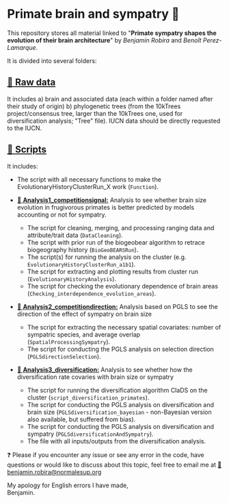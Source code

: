 # Primate brain and sympatry :monkey:

This repository stores all material linked to "**Primate sympatry shapes the evolution of their brain architecture**" by *Benjamin Robira* and *Benoît Perez-Lamarque*.

It is divided into several folders:

## [:file_folder: **Raw data**](Raw_data)

It includes a) brain and associated data (each within a folder named after their study of origin) b) phylogenetic trees (from the 10kTrees project/consensus tree, larger than the 10kTrees one, used for diversification analysis; "Tree" file). IUCN data should be directly requested to the IUCN.

## [:file_folder: **Scripts**](Scripts)

It includes: 

  - The script with all necessary functions to make the EvolutionaryHistoryClusterRun_X work (`Function`).
* [:file_folder: **Analysis1_competitionsignal:**](Scripts/Analysis1_competitionsignal) Analysis to see whether brain size evolution in frugivorous primates is better predicted by models accounting or not for sympatry.
  - The script for cleaning, merging, and processing ranging data and attribute/trait data (`DataCleaning`).
  - The script with prior run of the biogeobear algorithm to retrace biogeography history (`BioGeoBEARSRun`).
  - The script(s) for running the analysis on the cluster (e.g. `EvolutionaryHistoryClusterRun_a1b1`). 
  - The script for extracting and plotting results from cluster run (`EvolutionaryHistoryAnalysis`). 
  - The script for checking the evolutionary dependence of brain areas (`Checking_interdependence_evolution_areas`).
* [:file_folder: **Analysis2_competitiondirection:**](Scripts/Analysis2_competitiondirection) Analysis based on PGLS to see the direction of the effect of sympatry on brain size
  - The script for extracting the necessary spatial covariates: number of sympatric species, and average overlap (`SpatialProcessingSympatry`). 
  - The script for conducting the PGLS analysis on selection direction (`PGLSdirectionSelection`).

* [:file_folder: **Analysis3_diversification:**](Scripts/Analysis3_diversification) Analysis to see whether how the diversification rate covaries with brain size or sympatry
  - The script for running the diversification algorithm ClaDS on the cluster (`script_diversification_primates`). 
  - The script for conducting the PGLS analysis on diversification and brain size (`PGLSdiversification_bayesian` - non-Bayesian version also available, but suffered from bias).
  - The script for conducting the PGLS analysis on diversification and sympatry (`PGLSdiversificationAndSympatry`).
  - The file with all inputs/outputs from the diversification analysis.

:question: Please if you encounter any issue or see any error in the code, have questions or would like to discuss about this topic, feel free to email me at [:e-mail:](mailto:benjamin.robira@normalesup.org) benjamin.robira@normalesup.org  

My apology for English errors I have made,  
Benjamin.
